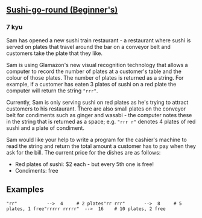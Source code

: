 <h2><a href=https://www.codewars.com/kata/59619e4609868dd923000041/train/javascript target="_blank">Sushi-go-round (Beginner's)</a></h2><h3>7 kyu</h3><p>Sam has opened a new sushi train restaurant - a restaurant where sushi is served on plates that travel around the bar on a conveyor belt and customers take the plate that they like.</p><p>Sam is using Glamazon's new visual recognition technology that allows a computer to record the number of plates at a customer's table and the colour of those plates.  The number of plates is returned as a string.  For example, if a customer has eaten 3 plates of sushi on a red plate the computer will return the string <code>"rrr"</code>.</p><p>Currently, Sam is only serving sushi on red plates as he's trying to attract customers to his restaurant.  There are also small plates on the conveyor belt for condiments such as ginger and wasabi - the computer notes these in the string that is returned as a space; e.g. <code>"rrr r"</code> denotes 4 plates of red sushi and a plate of condiment.</p><p>Sam would like your help to write a program for the cashier's machine to read the string and return the total amount a customer has to pay when they ask for the bill.  The current price for the dishes are as follows:  </p><ul><li>Red plates of sushi: $2 each - but every 5th one is free!</li><li>Condiments: free</li></ul><h2 id="examples">Examples</h2><pre><code class="language-python"><span class="cm-string">"rr"</span>           <span class="cm-operator">-</span><span class="cm-operator">-</span><span class="cm-operator">&gt;</span>  <span class="cm-number">4</span>     <span class="cm-comment"># 2 plates</span><span class="cm-string">"rr rrr"</span>       <span class="cm-operator">-</span><span class="cm-operator">-</span><span class="cm-operator">&gt;</span>  <span class="cm-number">8</span>     <span class="cm-comment"># 5 plates, 1 free</span><span class="cm-string">"rrrrr rrrrr"</span>  <span class="cm-operator">-</span><span class="cm-operator">-</span><span class="cm-operator">&gt;</span>  <span class="cm-number">16</span>    <span class="cm-comment"># 10 plates, 2 free</span></code></pre>